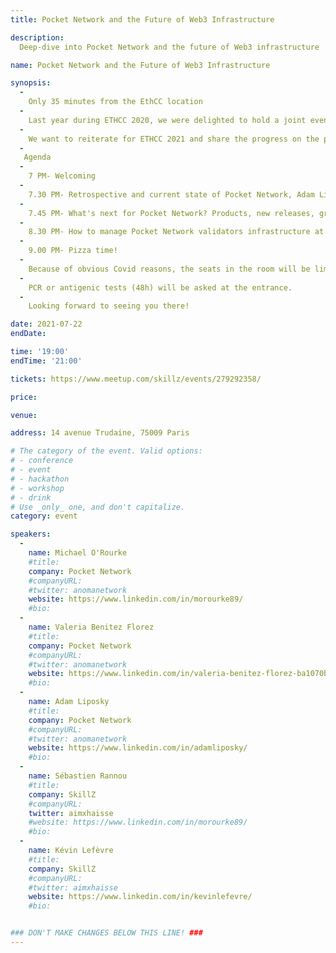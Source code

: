 ```yaml
---
title: Pocket Network and the Future of Web3 Infrastructure

description: 
  Deep-dive into Pocket Network and the future of Web3 infrastructure

name: Pocket Network and the Future of Web3 Infrastructure

synopsis:
  -
    Only 35 minutes from the EthCC location
  -
    Last year during ETHCC 2020, we were delighted to hold a joint event with Pocket Network before deploying the protocol mainnet in the following days.
  -
    We want to reiterate for ETHCC 2021 and share the progress on the protocol and infrastructure part of our collaboration alongside the Pocket team.
  -
   Agenda
  -
    7 PM- Welcoming
  -
    7.30 PM- Retrospective and current state of Pocket Network, Adam Liposky
  -
    7.45 PM- What's next for Pocket Network? Products, new releases, growth, and more..., Michael O'Rourke, Valeria Benitez
  -
    8.30 PM- How to manage Pocket Network validators infrastructure at scale, Sébastien Rannou & Kevin Lefevre
  -
    9.00 PM- Pizza time!
  -
    Because of obvious Covid reasons, the seats in the room will be limited. For everyone to be able to attend, we will stream the talks.
  -
    PCR or antigenic tests (48h) will be asked at the entrance.
  -
    Looking forward to seeing you there!

date: 2021-07-22
endDate:

time: '19:00'
endTime: '21:00'

tickets: https://www.meetup.com/skillz/events/279292358/

price: 

venue: 

address: 14 avenue Trudaine, 75009 Paris

# The category of the event. Valid options:
# - conference
# - event
# - hackathon
# - workshop
# - drink
# Use _only_ one, and don't capitalize.
category: event

speakers:
  -
    name: Michael O'Rourke
    #title: 
    company: Pocket Network
    #companyURL: 
    #twitter: anomanetwork
    website: https://www.linkedin.com/in/morourke89/
    #bio: 
  -
    name: Valeria Benitez Florez
    #title: 
    company: Pocket Network
    #companyURL: 
    #twitter: anomanetwork
    website: https://www.linkedin.com/in/valeria-benitez-florez-ba1070b7/
    #bio: 
  -
    name: Adam Liposky
    #title: 
    company: Pocket Network
    #companyURL: 
    #twitter: anomanetwork
    website: https://www.linkedin.com/in/adamliposky/
    #bio: 
  -
    name: Sébastien Rannou
    #title: 
    company: SkillZ
    #companyURL: 
    twitter: aimxhaisse
    #website: https://www.linkedin.com/in/morourke89/
    #bio: 
  -
    name: Kévin Lefèvre
    #title: 
    company: SkillZ
    #companyURL: 
    #twitter: aimxhaisse
    website: https://www.linkedin.com/in/kevinlefevre/
    #bio: 


### DON'T MAKE CHANGES BELOW THIS LINE! ###
---
```

<!-- ### DON'T MAKE CHANGES BELOW THIS LINE! ### -->

<Event-Content/>
